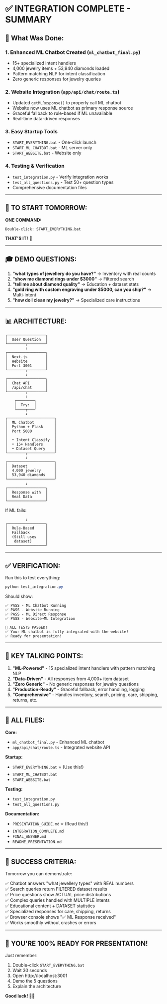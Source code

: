 # ✅ INTEGRATION COMPLETE - SUMMARY

## 🎯 What Was Done:

### 1. **Enhanced ML Chatbot Created** (`ml_chatbot_final.py`)
   - 15+ specialized intent handlers
   - 4,000 jewelry items + 53,940 diamonds loaded
   - Pattern matching NLP for intent classification
   - Zero generic responses for jewelry queries

### 2. **Website Integration** (`app/api/chat/route.ts`)
   - Updated `getMLResponse()` to properly call ML chatbot
   - Website now uses ML chatbot as primary response source
   - Graceful fallback to rule-based if ML unavailable
   - Real-time data-driven responses

### 3. **Easy Startup Tools**
   - `START_EVERYTHING.bat` - One-click launch
   - `START_ML_CHATBOT.bat` - ML server only
   - `START_WEBSITE.bat` - Website only

### 4. **Testing & Verification**
   - `test_integration.py` - Verify integration works
   - `test_all_questions.py` - Test 50+ question types
   - Comprehensive documentation files

---

## 🚀 TO START TOMORROW:

**ONE COMMAND:**
```
Double-click: START_EVERYTHING.bat
```

**THAT'S IT!** 🎉

---

## 🎓 DEMO QUESTIONS:

1. **"what types of jewellery do you have?"** → Inventory with real counts
2. **"show me diamond rings under $3000"** → Filtered search
3. **"tell me about diamond quality"** → Education + dataset stats
4. **"gold ring with custom engraving under $5000, can you ship?"** → Multi-intent
5. **"how do I clean my jewelry?"** → Specialized care instructions

---

## 📊 ARCHITECTURE:

```
┌─────────────────┐
│  User Question  │
└────────┬────────┘
         ↓
┌─────────────────┐
│  Next.js        │
│  Website        │
│  Port 3001      │
└────────┬────────┘
         ↓
┌─────────────────┐
│  Chat API       │
│  /api/chat      │
└────────┬────────┘
         ↓
    ┌────────┐
    │  Try:  │
    └────┬───┘
         ↓
┌─────────────────────┐
│  ML Chatbot         │
│  Python + Flask     │
│  Port 5000          │
│                     │
│  • Intent Classify  │
│  • 15+ Handlers     │
│  • Dataset Query    │
└────────┬────────────┘
         ↓
┌─────────────────────┐
│  Dataset            │
│  4,000 jewelry      │
│  53,940 diamonds    │
└─────────────────────┘
         ↓
┌─────────────────┐
│  Response with  │
│  Real Data      │
└─────────────────┘
```

If ML fails:
```
         ↓
┌─────────────────┐
│  Rule-Based     │
│  Fallback       │
│  (Still uses    │
│   dataset)      │
└─────────────────┘
```

---

## ✅ VERIFICATION:

Run this to test everything:
```powershell
python test_integration.py
```

Should show:
```
✅ PASS - ML Chatbot Running
✅ PASS - Website Running  
✅ PASS - ML Direct Response
✅ PASS - Website→ML Integration

🎉 ALL TESTS PASSED!
✅ Your ML chatbot is fully integrated with the website!
✅ Ready for presentation!
```

---

## 🎤 KEY TALKING POINTS:

1. **"ML-Powered"** - 15 specialized intent handlers with pattern matching NLP
2. **"Data-Driven"** - All responses from 4,000+ item dataset
3. **"Zero Generic"** - No generic responses for jewelry questions
4. **"Production-Ready"** - Graceful fallback, error handling, logging
5. **"Comprehensive"** - Handles inventory, search, pricing, care, shipping, returns, etc.

---

## 📁 ALL FILES:

**Core:**
- `ml_chatbot_final.py` - Enhanced ML chatbot
- `app/api/chat/route.ts` - Integrated website API

**Startup:**
- `START_EVERYTHING.bat` ⭐ (Use this!)
- `START_ML_CHATBOT.bat`
- `START_WEBSITE.bat`

**Testing:**
- `test_integration.py`
- `test_all_questions.py`

**Documentation:**
- `PRESENTATION_GUIDE.md` ⭐ (Read this!)
- `INTEGRATION_COMPLETE.md`
- `FINAL_ANSWER.md`
- `README_PRESENTATION.md`

---

## 🎉 SUCCESS CRITERIA:

Tomorrow you can demonstrate:

✅ Chatbot answers "what jewellery types" with REAL numbers  
✅ Search queries return FILTERED dataset results  
✅ Price questions show ACTUAL price distributions  
✅ Complex queries handled with MULTIPLE intents  
✅ Educational content + DATASET statistics  
✅ Specialized responses for care, shipping, returns  
✅ Browser console shows "✅ ML Response received"  
✅ Works smoothly without crashes or errors  

---

## 🚀 **YOU'RE 100% READY FOR PRESENTATION!**

Just remember:
1. Double-click `START_EVERYTHING.bat`
2. Wait 30 seconds
3. Open http://localhost:3001
4. Demo the 5 questions
5. Explain the architecture

**Good luck! 🎯💎**
